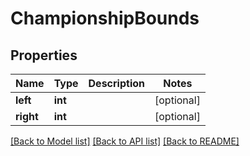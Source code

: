 # ChampionshipBounds

## Properties
Name | Type | Description | Notes
------------ | ------------- | ------------- | -------------
**left** | **int** |  | [optional] 
**right** | **int** |  | [optional] 

[[Back to Model list]](../README.md#documentation-for-models) [[Back to API list]](../README.md#documentation-for-api-endpoints) [[Back to README]](../README.md)


